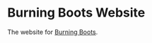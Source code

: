 Burning Boots Website
=====================

The website for [Burning Boots](http://www.burningboots.co.uk).
